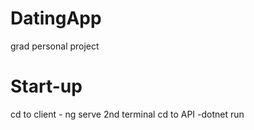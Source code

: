 # DatingApp
grad personal project
 # Start-up
cd to client - ng serve
2nd terminal cd to API -dotnet run
